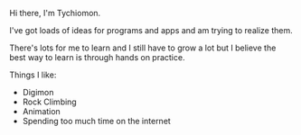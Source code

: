 Hi there, I'm Tychiomon. 

I've got loads of ideas for programs and apps and am trying to realize them. 

There's lots for me to learn and I still have to grow a lot but I believe the best way to learn is through hands on practice.

Things I like:
- Digimon
- Rock Climbing
- Animation
- Spending too much time on the internet
